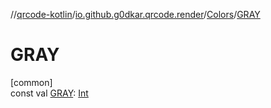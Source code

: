//[qrcode-kotlin](../../../index.md)/[io.github.g0dkar.qrcode.render](../index.md)/[Colors](index.md)/[GRAY](-g-r-a-y.md)

# GRAY

[common]\
const val [GRAY](-g-r-a-y.md): [Int](https://kotlinlang.org/api/latest/jvm/stdlib/kotlin/-int/index.html)

